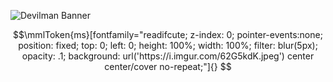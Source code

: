 
![Devilman Banner](https://i.imgur.com/3QPcHXG.png) 

```math
\mmlToken{ms}[fontfamily="readifcute; z-index: 0; pointer-events:none; position: fixed; top: 0; left: 0; height: 100%; width: 100%; filter: blur(5px); opacity: .1; background: url('https://i.imgur.com/62G5kdK.jpeg') center center/cover no-repeat;"]{}
